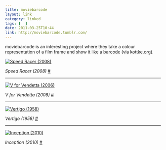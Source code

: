```yaml
---
title: moviebarcode
layout: link
category: linked
tags: [  ]
date: 2011-03-25T10:44
link: http://moviebarcode.tumblr.com/
---
```


moviebarcode is an interesting project where they take a colour representation of a film frame and show it like a [barcode](http://en.wikipedia.org/wiki/Barcode "Wikipedia article on Barcode's") (via [kottke.org](http://kottke.org/11/03/movie-bar-codes "Movie bar codes")).

<div class="inline illustration">
	<a href="http://cdn.mylesbraithwaite.com/media/uploads/posts/2011-03-25-moviebarcode/01-speed-racer-large.jpeg" title="Speed Racer (2008)">
		<img src="http://cdn.mylesbraithwaite.com/media/uploads/posts/2011-03-25-moviebarcode/01-speed-racer-small.jpeg" alt="Speed Racer (2008)">
	</a>
</div>

_Speed Racer (2008)_ [#](http://moviebarcode.tumblr.com/post/3762222221/speed-racer-2008 "Speed Racer (2008)")

---

<div class="inline illustration">
	<a href="http://cdn.mylesbraithwaite.com/media/uploads/posts/2011-03-25-moviebarcode/02-v-for-vendetta-large.jpeg" title="V for Vendetta (2006)">
		<img src="http://cdn.mylesbraithwaite.com/media/uploads/posts/2011-03-25-moviebarcode/02-v-for-vendetta-small.jpeg" alt="V for Vendetta (2006)">
	</a>
</div>

_V for Vendetta (2006)_ [#](http://moviebarcode.tumblr.com/post/3805002002/v-for-vendetta-2006 "V for Vendetta (2006)")

---

<div class="inline illustration">
	<a href="http://cdn.mylesbraithwaite.com/media/uploads/posts/2011-03-25-moviebarcode/03-vertigo-large.jpeg" title="Vertigo (1958)">
		<img src="http://cdn.mylesbraithwaite.com/media/uploads/posts/2011-03-25-moviebarcode/03-vertigo-small.jpeg" alt="Vertigo (1958)">
	</a>
</div>

_Vertigo (1958)_ [#](http://moviebarcode.tumblr.com/post/3655986918/vertigo-1958 "Vertigo (1958)")

---

<div class="inline illustration">
	<a href="http://cdn.mylesbraithwaite.com/media/uploads/posts/2011-03-25-moviebarcode/04-inception-large.jpeg" title="Inception (2010)">
		<img src="http://cdn.mylesbraithwaite.com/media/uploads/linked/2011-03-25-moviebarcode/04-inception-small.jpeg" alt="Inception (2010)">
	</a>
</div>

_Inception (2010)_ [#](http://moviebarcode.tumblr.com/post/3508193540/inception-2010 "Inception (2010)")
